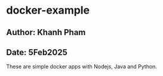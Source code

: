 # docker-example
## Author: Khanh Pham
## Date: 5Feb2025

These are simple docker apps with Nodejs, Java and Python.